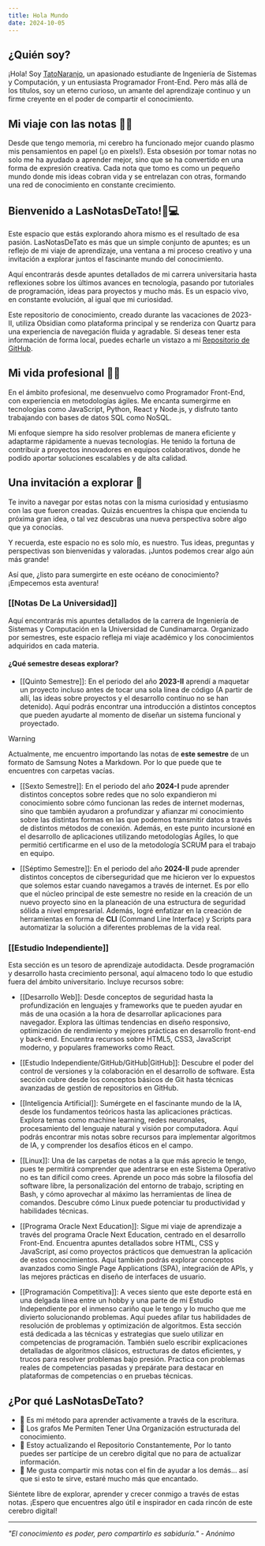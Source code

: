 ```yaml
---
title: Hola Mundo
date: 2024-10-05
---
```


## ¿Quién soy?

¡Hola! Soy [TatoNaranjo](https://github.com/TatoNaranjo), un apasionado estudiante de Ingeniería de Sistemas y Computación, y un entusiasta Programador Front-End. Pero más allá de los títulos, soy un eterno curioso, un amante del aprendizaje continuo y un firme creyente en el poder de compartir el conocimiento.

## Mi viaje con las notas 📝✨

Desde que tengo memoria, mi cerebro ha funcionado mejor cuando plasmo mis pensamientos en papel (¡o en pixels!). Esta obsesión por tomar notas no solo me ha ayudado a aprender mejor, sino que se ha convertido en una forma de expresión creativa. Cada nota que tomo es como un pequeño mundo donde mis ideas cobran vida y se entrelazan con otras, formando una red de conocimiento en constante crecimiento.

## Bienvenido a LasNotasDeTato!🧠💻

Este espacio que estás explorando ahora mismo es el resultado de esa pasión. LasNotasDeTato es más que un simple conjunto de apuntes; es un reflejo de mi viaje de aprendizaje, una ventana a mi proceso creativo y una invitación a explorar juntos el fascinante mundo del conocimiento.

Aquí encontrarás desde apuntes detallados de mi carrera universitaria hasta reflexiones sobre los últimos avances en tecnología, pasando por tutoriales de programación, ideas para proyectos y mucho más. Es un espacio vivo, en constante evolución, al igual que mi curiosidad.

Este repositorio de conocimiento, creado durante las vacaciones de 2023-II, utiliza Obsidian como plataforma principal y se renderiza con Quartz para una experiencia de navegación fluida y agradable. Si deseas tener esta información de forma local, puedes echarle un vistazo a mi [Repositorio de GitHub](https://github.com/TatoNaranjo/LasNotasDeTato).

## Mi vida profesional 👨‍💻

En el ámbito profesional, me desenvuelvo como Programador Front-End, con experiencia en metodologías ágiles. Me encanta sumergirme en tecnologías como JavaScript, Python, React y Node.js, y disfruto tanto trabajando con bases de datos SQL como NoSQL.

Mi enfoque siempre ha sido resolver problemas de manera eficiente y adaptarme rápidamente a nuevas tecnologías. He tenido la fortuna de contribuir a proyectos innovadores en equipos colaborativos, donde he podido aportar soluciones escalables y de alta calidad.

## Una invitación a explorar 🚀

Te invito a navegar por estas notas con la misma curiosidad y entusiasmo con las que fueron creadas. Quizás encuentres la chispa que encienda tu próxima gran idea, o tal vez descubras una nueva perspectiva sobre algo que ya conocías.

Y recuerda, este espacio no es solo mío, es nuestro. Tus ideas, preguntas y perspectivas son bienvenidas y valoradas. ¡Juntos podemos crear algo aún más grande!

Así que, ¿listo para sumergirte en este océano de conocimiento? ¡Empecemos esta aventura!
### [[Notas De La Universidad]]
Aquí encontrarás mis apuntes detallados de la carrera de Ingeniería de Sistemas y Computación en la Universidad de Cundinamarca. Organizado por semestres, este espacio refleja mi viaje académico y los conocimientos adquiridos en cada materia.

#### ¿Qué semestre deseas explorar?

- [[Quinto Semestre]]: En el periodo del año **2023-II** aprendí a maquetar un proyecto incluso antes de tocar una sola línea de código (A partir de allí, las ideas sobre proyectos y el desarrollo contínuo no se han detenido). Aquí podrás encontrar una introducción a distintos conceptos que pueden ayudarte al momento de diseñar un sistema funcional y proyectado.

>[!Warning]
>Actualmente, me encuentro importando las notas de **este semestre** de un formato de Samsung Notes a Markdown. Por lo que puede que te encuentres con carpetas vacías.

- [[Sexto Semestre]]: En el periodo del año **2024-I** pude aprender distintos conceptos sobre redes que no solo expandieron mi conocimiento sobre cómo funcionan las redes de internet modernas, sino que también ayudaron a profundizar y afianzar mi conocimiento sobre las distintas formas en las que podemos transmitir datos a través de distintos métodos de conexión. Además, en este punto incursioné en el desarrollo de aplicaciones utilizando metodologías Ágiles, lo que permitió certificarme en el uso de la metodología SCRUM para el trabajo en equipo.

- [[Séptimo Semestre]]: En el periodo del año **2024-II** pude aprender distintos conceptos de ciberseguridad que me hicieron ver lo expuestos que solemos estar cuando navegamos a través de internet. Es por ello que el núcleo principal de este semestre no reside en la creación de un nuevo proyecto sino en la planeación de una estructura de seguridad sólida a nivel empresarial. Además, logré enfatizar en la creación de herramientas en forma de **CLI** (Command Line Interface) y Scripts para automatizar la solución a diferentes problemas de la vida real.

### [[Estudio Independiente]]
Esta sección es un tesoro de aprendizaje autodidacta. Desde programación y desarrollo hasta crecimiento personal, aquí almaceno todo lo que estudio fuera del ámbito universitario. Incluye recursos sobre:

- [[Desarrollo Web]]: Desde conceptos de seguridad hasta la profundización en lenguajes y frameworks que te pueden ayudar en más de una ocasión a la hora de desarrollar aplicaciones para navegador. Explora las últimas tendencias en diseño responsivo, optimización de rendimiento y mejores prácticas en desarrollo front-end y back-end. Encuentra recursos sobre HTML5, CSS3, JavaScript moderno, y populares frameworks como React.

- [[Estudio Independiente/GitHub/GitHub|GitHub]]: Descubre el poder del control de versiones y la colaboración en el desarrollo de software. Esta sección cubre desde los conceptos básicos de Git hasta técnicas avanzadas de gestión de repositorios en GitHub.

-  [[Inteligencia Artificial]]: Sumérgete en el fascinante mundo de la IA, desde los fundamentos teóricos hasta las aplicaciones prácticas. Explora temas como machine learning, redes neuronales, procesamiento del lenguaje natural y visión por computadora. Aquí podrás encontrar mis notas sobre recursos para implementar algoritmos de IA, y comprender los desafíos éticos en el campo.

- [[Linux]]: Una de las carpetas de notas a la que más aprecio le tengo, pues te permitirá comprender que adentrarse en este Sistema Operativo no es tan difícil como crees. Aprende un poco más sobre la filosofía del software libre, la personalización del entorno de trabajo, scripting en Bash, y cómo aprovechar al máximo las herramientas de línea de comandos. Descubre cómo Linux puede potenciar tu productividad y habilidades técnicas.

- [[Programa Oracle Next Education]]: Sigue mi viaje de aprendizaje a través del programa Oracle Next Education, centrado en el desarrollo Front-End. Encuentra apuntes detallados sobre HTML, CSS y JavaScript, así como proyectos prácticos que demuestran la aplicación de estos conocimientos. Aquí también podrás explorar conceptos avanzados como Single Page Applications (SPA), integración de APIs, y las mejores prácticas en diseño de interfaces de usuario.

- [[Programación Competitiva]]:  A veces siento que este deporte está en una delgada línea entre un hobby y una parte de mi Estudio Independiente por el inmenso cariño que le tengo y lo mucho que me divierto solucionando problemas. Aquí puedes afilar tus habilidades de resolución de problemas y optimización de algoritmos. Esta sección está dedicada a las técnicas y estrategias que suelo utilizar en competencias de programación. También suelo escribir explicaciones detalladas de algoritmos clásicos, estructuras de datos eficientes, y trucos para resolver problemas bajo presión. Practica con problemas reales de competencias pasadas y prepárate para destacar en plataformas de competencias o en pruebas técnicas.

## ¿Por qué LasNotasDeTato?

- 📝 Es mi método para aprender activamente a través de la escritura.
- 🧠 Los grafos Me Permiten Tener Una Organización estructurada del conocimiento.
- 🌱 Estoy actualizando el Repositorio Constantemente, Por lo tanto puedes ser partícipe de un cerebro digital que no para de actualizar información.
- 🤝 Me gusta compartir mis notas con el fin de ayudar a los demás... así que si esto te sirve, estaré mucho más que encantado.

Siéntete libre de explorar, aprender y crecer conmigo a través de estas notas. ¡Espero que encuentres algo útil e inspirador en cada rincón de este cerebro digital!

---

*"El conocimiento es poder, pero compartirlo es sabiduría." - Anónimo*
